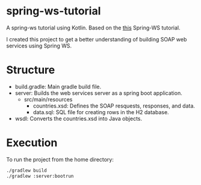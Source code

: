 # spring-ws-tutorial
A spring-ws tutorial using Kotlin. Based on the
[this](https://spring.io/guides/gs/producing-web-service) Spring-WS tutorial.

I created this project to get a better understanding of building SOAP web services using Spring WS.

# Structure
* build.gradle: Main gradle build file.
* server: Builds the web services server as a spring boot application.
	* src/main/resources
		* countries.xsd: Defines the SOAP resquests, responses, and data.
		* data.sql: SQL file for creating rows in the H2 database.
* wsdl: Converts the countries.xsd into Java objects.

# Execution
To run the project from the home directory:

```bash
./gradlew build
./gradlew :server:bootrun
```
